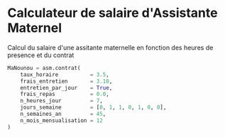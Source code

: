 # Calculateur de salaire d'Assistante Maternel

Calcul du salaire d'une assitante maternelle en fonction des heures de presence et du contrat

```python
MaNounou = asm.contrat(
    taux_horaire          = 3.5, 
    frais_entretien       = 3.10,
    entretien_par_jour    = True,
    frais_repas           = 0.0,
    n_heures_jour         = 7,
    jours_semaine         = [0, 1, 1, 0, 1, 0, 0], 
    n_semaines_an         = 45, 
    n_mois_mensualisation = 12
)


```